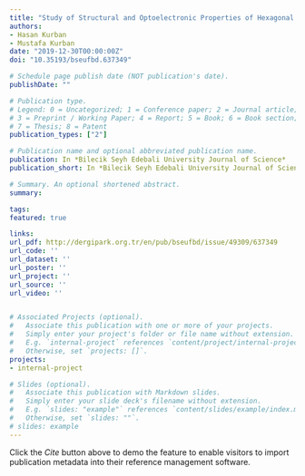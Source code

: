```yaml
---
title: "Study of Structural and Optoelectronic Properties of Hexagonal ZnO Nanoparticles"
authors:
- Hasan Kurban
- Mustafa Kurban
date: "2019-12-30T00:00:00Z"
doi: "10.35193/bseufbd.637349"

# Schedule page publish date (NOT publication's date).
publishDate: ""

# Publication type.
# Legend: 0 = Uncategorized; 1 = Conference paper; 2 = Journal article;
# 3 = Preprint / Working Paper; 4 = Report; 5 = Book; 6 = Book section;
# 7 = Thesis; 8 = Patent
publication_types: ["2"]

# Publication name and optional abbreviated publication name.
publication: In *Bilecik Seyh Edebali University Journal of Science*
publication_short: In *Bilecik Seyh Edebali University Journal of Science*

# Summary. An optional shortened abstract.
summary:

tags:
featured: true

links:
url_pdf: http://dergipark.org.tr/en/pub/bseufbd/issue/49309/637349
url_code: ''
url_dataset: ''
url_poster: ''
url_project: ''
url_source: ''
url_video: ''


# Associated Projects (optional).
#   Associate this publication with one or more of your projects.
#   Simply enter your project's folder or file name without extension.
#   E.g. `internal-project` references `content/project/internal-project/index.md`.
#   Otherwise, set `projects: []`.
projects:
- internal-project

# Slides (optional).
#   Associate this publication with Markdown slides.
#   Simply enter your slide deck's filename without extension.
#   E.g. `slides: "example"` references `content/slides/example/index.md`.
#   Otherwise, set `slides: ""`.
# slides: example
---
```


Click the *Cite* button above to demo the feature to enable visitors to import publication metadata into their reference management software.

